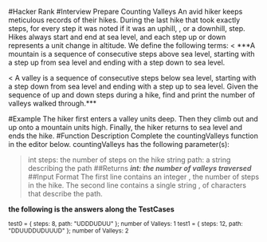 #Hacker Rank
#Interview Prepare Counting Valleys
An avid hiker keeps meticulous records of their hikes. During the last hike that took exactly steps, for every step it was noted if it was an uphill, , or a downhill, step. Hikes always start and end at sea level, and each step up or down represents a unit change in altitude. We define the following terms:
<  ***A mountain is a sequence of consecutive steps above sea level, starting with a step up from sea level and ending with a step down to sea level.
>
< A valley is a sequence of consecutive steps below sea level, starting with a step down from sea level and ending with a step up to sea level. Given the sequence of up and down steps during a hike, find and print the number of valleys walked through.***
>
#Example
The hiker first enters a valley units deep. Then they climb out and up onto a mountain units high. Finally, the hiker returns to sea level and ends the hike.
#Function Description
Complete the countingValleys function in the editor below. countingValleys has the following parameter(s):
>int steps: the number of steps on the hike
>string path: a string describing the path
##Returns
***int: the number of valleys traversed***
##Input Format
The first line contains an integer , the number of steps in the hike. The second line contains a single string , of characters that describe the path.

**the following is the answers along the TestCases**

<sub>test0 = { steps: 8, path: "UDDDUDUU" };
number of Valleys:
1
test1 = { steps: 12, path: "DDUUDDUDUUUD" };
number of Valleys:
2</sub>
